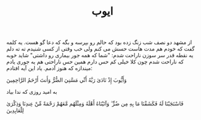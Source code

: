 ﻿---
title: ایوب
layout: post
comments: true
category: life 
tags: shingles spiritualHealth
---

از مشهد دو نصف شب زنگ زده بود که حالم رو بپرسه و بگه که دعا گو هست. یه کلمه گفت که خودم هم مدت هاست حسش می کنم ولی خب وقتی از کسی شنیدم ته ته دلم یه نقطه قدر سر سوزن ناراحت شدم: "شما که همه جور بیماری رو داشتی" شاید خوبه که ناراحت شدم چون کلا خیلی کم حس دارم همین حس ناراحتی هم یه جوری یادم میندازه که هنوز آدمم. یاد این آیه افتادم: 

وَأَيُّوبَ إِذْ نَادَىٰ رَبَّهُ أَنِّي مَسَّنِيَ الضُّرُّ وَأَنتَ أَرْحَمُ الرَّاحِمِينَ 

به امید روزی که ندا بیاد

فَاسْتَجَبْنَا لَهُ فَكَشَفْنَا مَا بِهِ مِن ضُرٍّ ۖ وَآتَيْنَاهُ أَهْلَهُ وَمِثْلَهُم مَّعَهُمْ رَحْمَةً مِّنْ عِندِنَا وَذِكْرَىٰ لِلْعَابِدِينَ